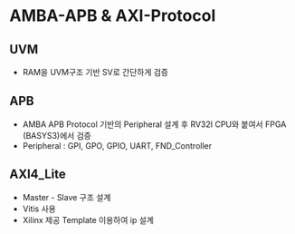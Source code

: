 # AMBA-APB & AXI-Protocol

## UVM
- RAM을 UVM구조 기반 SV로 간단하게 검증

## APB
- AMBA APB Protocol 기반의 Peripheral 설계 후 RV32I CPU와 붙여서 FPGA (BASYS3)에서 검증
- Peripheral : GPI, GPO, GPIO, UART, FND_Controller

## AXI4_Lite
- Master - Slave 구조 설계
- Vitis 사용
- Xilinx 제공 Template 이용하여 ip 설계
